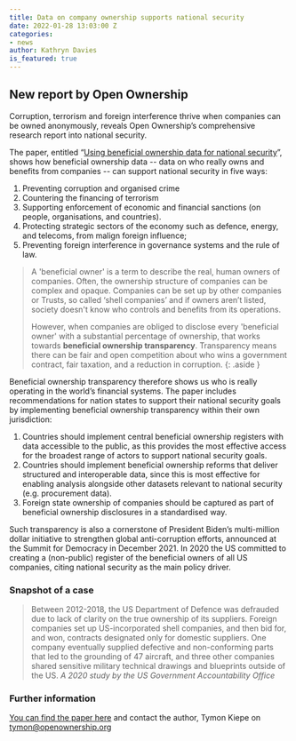 ```yaml
---
title: Data on company ownership supports national security
date: 2022-01-28 13:03:00 Z
categories:
- news
author: Kathryn Davies
is_featured: true
---
```


## New report by Open Ownership

Corruption, terrorism and foreign interference thrive when companies can be owned anonymously, reveals Open Ownership’s comprehensive research report into national security.

The paper, entitled “[Using beneficial ownership data for national security](/resources/using-beneficial-ownership-data-for-national-security/)”, shows how beneficial ownership data -- data on who really owns and benefits from companies -- can support national security in five ways:

1. Preventing corruption and organised crime
2. Countering the financing of terrorism
3. Supporting enforcement of economic and financial sanctions (on people, organisations, and countries).
4. Protecting strategic sectors of the economy such as defence, energy, and telecoms, from malign foreign influence;
5. Preventing foreign interference in governance systems and the rule of law.

> A 'beneficial owner' is a term to describe the real, human owners of companies. Often, the ownership structure of companies can be complex and opaque. Companies can be set up by other companies or Trusts, so called ‘shell companies’ and if owners aren’t listed, society doesn't know who controls and benefits from its operations.
> 
> However, when companies are obliged to disclose every 'beneficial owner' with a substantial percentage of ownership, that works towards **beneficial ownership transparency**. Transparency means there can be fair and open competition about who wins a government contract, fair taxation, and a reduction in corruption.
{: .aside }

Beneficial ownership transparency therefore shows us who is really operating in the world’s financial systems. The paper includes recommendations for nation states to support their national security goals by implementing beneficial ownership transparency within their own jurisdiction:

1. Countries should implement central beneficial ownership registers with data accessible to the public, as this provides the most effective access for the broadest range of actors to support national security goals.
2. Countries should implement beneficial ownership reforms that deliver structured and interoperable data, since this is most effective for enabling analysis alongside other datasets relevant to national security (e.g. procurement data).
3. Foreign state ownership of companies should be captured as part of beneficial ownership disclosures in a standardised way.

Such transparency is also a cornerstone of President Biden’s multi-million dollar initiative to strengthen global anti-corruption efforts, announced at the Summit for Democracy in December 2021. In 2020 the US committed to creating a (non-public) register of the beneficial owners of all US companies, citing national security as the main policy driver.

### Snapshot of a case

> Between 2012-2018, the US Department of Defence was defrauded due to lack of clarity on the true ownership of its suppliers. Foreign companies set up US-incorporated shell companies, and then bid for, and won, contracts designated only for domestic suppliers. One company eventually supplied defective and non-conforming parts that led to the grounding of 47 aircraft, and three other companies shared sensitive military technical drawings and blueprints outside of the US. <cite>A 2020 study by the US Government Accountability Office</cite>

### Further information

[You can find the paper here](/resources/using-beneficial-ownership-data-for-national-security/) and contact the author, Tymon Kiepe on <tymon@openownership.org>